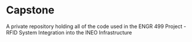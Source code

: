 # Capstone
A private repository holding all of the code used in the ENGR 499 Project - RFID System Integration into the INEO Infrastructure
